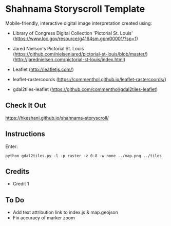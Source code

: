 # Shahnama Storyscroll Template

Mobile-friendly, interactive digital image interpretation created using:

* Library of Congress Digital Collection 'Pictorial St. Louis' (https://www.loc.gov/resource/g4164sm.gpm00001/?sp=1)

* Jared Nielson's Pictorial St. Louis (https://github.com/nielsenjared/pictorial-st-louis/blob/master/) (http://jarednielsen.com/pictorial-st-louis/index.html)
* Leaflet (http://leafletjs.com/)
* leaflet-rastercoords (https://commenthol.github.io/leaflet-rastercoords/)
* gdal2tiles-leaflet (https://github.com/commenthol/gdal2tiles-leaflet)

## Check It Out
https://hkeshani.github.io/shahnama-storyscroll/


## Instructions

Enter:

`python gdal2tiles.py -l -p raster -z 0-8 -w none ../map.png ../tiles`


## Credits

* Credit 1

## To Do

* Add text attribution link to index.js & map.geojson
* Fix accuracy of marker zoom
